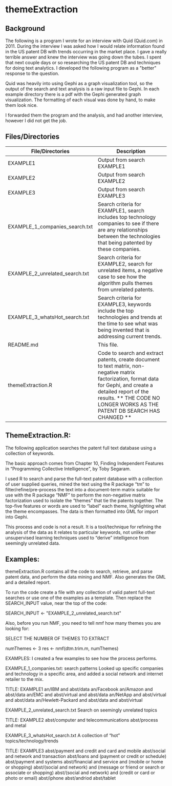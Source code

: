 themeExtraction
================

## Background

The following is a program I wrote for an interview with Quid (Quid.com) in 2011.
During the interview I was asked how I would relate information found in the US patent DB with 
trends occurring in the market place.  I gave a really terrible answer and knew the interview
was going down the tubes.  I spent that next couple days or so researching the US patent DB and techniques 
for doing text analytics.  I developed the following program as a "better" response to
the question.  

Quid was heavily into using Gephi as a graph visualization tool, so the output of the 
search and text analysis is a raw input file to Gephi.  In each example directory there is a pdf
with the Gephi generated graph visualization. The formatting of each visual was done by hand, to make them look nice.

I forwarded them the program and the analysis, and had another interview, however
I did not get the job.

## Files/Directories

File/Directories                | Description
------------------------------- | -----------------------------------------------
EXAMPLE1                        | Output from search EXAMPLE1
EXAMPLE2                        | Output from search EXAMPLE2
EXAMPLE3                        | Output from search EXAMPLE3
EXAMPLE_1_companies_search.txt  | Search criteria for EXAMPLE1, search includes top technology companies to see if there are any relationships between the technologies that being patented by these companies.
EXAMPLE_2_unrelated_search.txt  | Search criteria for EXAMPLE2, search for unrelated items, a negative case to see how the algorithm pulls themes from unrelated patents.
EXAMPLE_3_whatsHot_search.txt   | Search criteria for EXAMPLE3, keywords include the top technologies and trends at the time to see what was being invented that is addressing current trends.
README.md                       | This file.
themeExtraction.R               | Code to search and extract patents, create document to text matrix, non-negative matrix factorization, format data for Gephi, and create a detailed report of the results.  ** THE CODE NO LONGER WORKS AS THE PATENT DB SEARCH HAS CHANGED **



## ThemeExtraction.R:

The following application searches the patent full text database using a collection of keywords. 

The basic approach comes from Chapter 10, Finding Independent Features
in “Programming Collective Intelligence”, by Toby Segaram. 

I used R
to search and parse the full-text patent database with a collection
of user supplied queries, mined the text using the R package “tm” to
filter/refine/pre-process the text into a document-term matrix
suitable for use with the R package “NMF” to perform the non-negative
matrix factorization used to isolate the “themes” that tie the patents
together. The top-five features or words are used to “label” each
theme, highlighting what the theme encompasses. The data is then
formatted into GML for import into Gephi.

This process and code is not a result.  It is a tool/technique for
refining the analysis of the data as it relates to particular
keywords, not unlike other unsupervised learning techniques used to
“derive” intelligence from seemingly unrelated data.


## Examples:

themeExtraction.R contains all the code to search, retrieve, and parse
patent data, and perform the data mining and NMF. Also generates the
GML and a detailed report.

To run the code create a file with any collection of valid patent
full-text searches or use one of the examples as a template. Then
replace the SEARCH_INPUT value, near the top of the code:

 SEARCH_INPUT <- "EXAMPLE_2_unrelated_search.txt"

Also, before you run NMF, you need to tell nmf how many themes you are
looking for:

 SELECT THE NUMBER OF THEMES TO EXTRACT

numThemes <- 3
res <- nmf(dtm.trim.m, numThemes)


EXAMPLES:
I created a few examples to see how the process performs.

EXAMPLE_1_companies.txt: search patterns
Looked up specific companies and technology in a specific area, and
added a social network and internet retailer to the mix.

TITLE: EXAMPLE1
an/IBM and abst/data
an/Facebook
an/Amazon and abst/data
an/EMC and abst/virtual and abst/data
an/NetApp and abst/virtual and abst/data
an/Hewlett-Packard and abst/data and abst/virtual


EXAMPLE_2_unrelated_search.txt
Search on seemingly unrelated topics

TITLE: EXAMPLE2
abst/computer and telecommunications
abst/process and metal


EXAMPLE_3_whatsHot_search.txt
A collection of “hot” topics/technology/trends

TITLE: EXAMPLE3
abst/payment and credit and card and mobile
abst/social and network and transaction
abst/loans and (payment or credit or schedule)
abst/payment and systems
abst/financial and service and (mobile or home or shopping)
abst/(social and network) and (message or friend or search or
associate or shopping)
abst/(social and network) and (credit or card or photo or email)
abst/iphone
abst/andriod
abst/tablet



